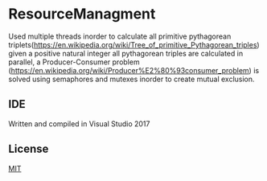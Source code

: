 # ResourceManagment
Used multiple threads inorder to calculate all primitive pythagorean triplets(https://en.wikipedia.org/wiki/Tree_of_primitive_Pythagorean_triples) given a positive natural integer
all pythagorean triples are calculated in parallel, a Producer-Consumer problem (https://en.wikipedia.org/wiki/Producer%E2%80%93consumer_problem) is solved using semaphores and mutexes inorder to create mutual exclusion.


## IDE
Written and compiled in Visual Studio 2017

## License
[MIT](https://choosealicense.com/licenses/mit/)
